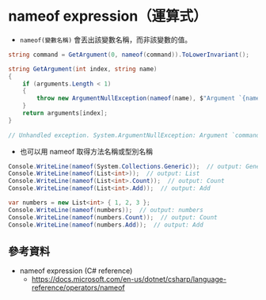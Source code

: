 # nameof expression（運算式）

* `nameof(變數名稱)` 會丟出該變數名稱，而非該變數的值。 

```cs
string command = GetArgument(0, nameof(command)).ToLowerInvariant();

string GetArgument(int index, string name)
{
    if (arguments.Length < 1)
    {
        throw new ArgumentNullException(nameof(name), $"Argument `{name}` is empty.");
    }
    return arguments[index];
}
            
// Unhandled exception. System.ArgumentNullException: Argument `command` is empty. (Parameter 'name')
```

* 也可以用 nameof 取得方法名稱或型別名稱

```cs
Console.WriteLine(nameof(System.Collections.Generic));  // output: Generic
Console.WriteLine(nameof(List<int>));  // output: List
Console.WriteLine(nameof(List<int>.Count));  // output: Count
Console.WriteLine(nameof(List<int>.Add));  // output: Add

var numbers = new List<int> { 1, 2, 3 };
Console.WriteLine(nameof(numbers));  // output: numbers
Console.WriteLine(nameof(numbers.Count));  // output: Count
Console.WriteLine(nameof(numbers.Add));  // output: Add
```

## 參考資料

* nameof expression (C# reference)
  * https://docs.microsoft.com/en-us/dotnet/csharp/language-reference/operators/nameof